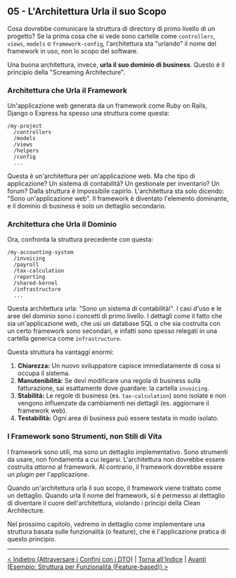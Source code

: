 ## 05 - L'Architettura Urla il suo Scopo

Cosa dovrebbe comunicare la struttura di directory di primo livello di un progetto? Se la prima cosa che si vede sono cartelle come `controllers`, `views`, `models` o `framework-config`, l'architettura sta "urlando" il nome del framework in uso, non lo scopo del software.

Una buona architettura, invece, **urla il suo dominio di business**. Questo è il principio della "Screaming Architecture".

### Architettura che Urla il Framework

Un'applicazione web generata da un framework come Ruby on Rails, Django o Express ha spesso una struttura come questa:

```plaintext
/my-project
  /controllers
  /models
  /views
  /helpers
  /config
  ...
```

Questa è un'architettura per un'applicazione web. Ma che tipo di applicazione? Un sistema di contabilità? Un gestionale per inventario? Un forum? Dalla struttura è impossibile capirlo. L'architettura sta solo dicendo: "Sono un'applicazione web". Il framework è diventato l'elemento dominante, e il dominio di business è solo un dettaglio secondario.

### Architettura che Urla il Dominio

Ora, confronta la struttura precedente con questa:

```plaintext
/my-accounting-system
  /invoicing
  /payroll
  /tax-calculation
  /reporting
  /shared-kernel
  /infrastructure
  ...
```

Questa architettura urla: "Sono un sistema di contabilità!". I casi d'uso e le aree del dominio sono i concetti di primo livello. I dettagli come il fatto che sia un'applicazione web, che usi un database SQL o che sia costruita con un certo framework sono secondari, e infatti sono spesso relegati in una cartella generica come `infrastructure`.

Questa struttura ha vantaggi enormi:

1.  **Chiarezza:** Un nuovo sviluppatore capisce immediatamente di cosa si occupa il sistema.
2.  **Manutenibilità:** Se devi modificare una regola di business sulla fatturazione, sai esattamente dove guardare: la cartella `invoicing`.
3.  **Stabilità:** Le regole di business (es. `tax-calculation`) sono isolate e non vengono influenzate da cambiamenti nei dettagli (es. aggiornare il framework web).
4.  **Testabilità:** Ogni area di business può essere testata in modo isolato.

### I Framework sono Strumenti, non Stili di Vita

I framework sono utili, ma sono un dettaglio implementativo. Sono strumenti da usare, non fondamenta a cui legarsi. L'architettura non dovrebbe essere costruita *attorno* al framework. Al contrario, il framework dovrebbe essere un *plugin* per l'applicazione.

Quando un'architettura urla il suo scopo, il framework viene trattato come un dettaglio. Quando urla il nome del framework, si è permesso al dettaglio di diventare il cuore dell'architettura, violando i principi della Clean Architecture.

Nel prossimo capitolo, vedremo in dettaglio come implementare una struttura basata sulle funzionalità (o feature), che è l'applicazione pratica di questo principio.

---

[< Indietro (Attraversare i Confini con i DTO)](./04-attraversare-i-confini-con-i-dto.md) | [Torna all'Indice](./index.md) | [Avanti (Esempio: Struttura per Funzionalità (Feature-based)) >](./06-esempio-struttura-per-funzionalita-feature-based.md)
